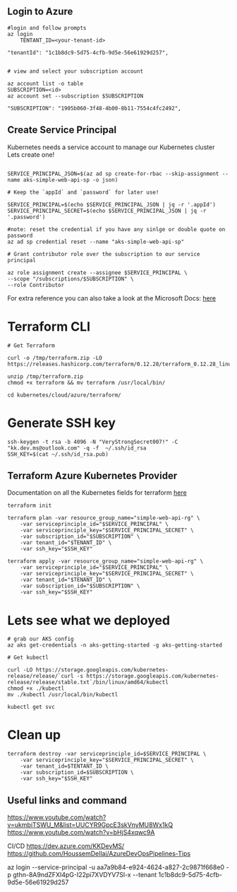 ## Login to Azure

```
#login and follow prompts
az login 
    TENTANT_ID=<your-tenant-id>    

"tenantId": "1c1b8dc9-5d75-4cfb-9d5e-56e61929d257",


# view and select your subscription account

az account list -o table
SUBSCRIPTION=<id>
az account set --subscription $SUBSCRIPTION

"SUBSCRIPTION": "1905b060-3f48-4b00-8b11-7554c4fc2492",

```

## Create Service Principal

Kubernetes needs a service account to manage our Kubernetes cluster </br>
Lets create one! </br>

```

SERVICE_PRINCIPAL_JSON=$(az ad sp create-for-rbac --skip-assignment --name aks-simple-web-api-sp -o json)

# Keep the `appId` and `password` for later use!

SERVICE_PRINCIPAL=$(echo $SERVICE_PRINCIPAL_JSON | jq -r '.appId')
SERVICE_PRINCIPAL_SECRET=$(echo $SERVICE_PRINCIPAL_JSON | jq -r '.password')

#note: reset the credential if you have any sinlge or double quote on password
az ad sp credential reset --name "aks-simple-web-api-sp"

# Grant contributor role over the subscription to our service principal

az role assignment create --assignee $SERVICE_PRINCIPAL \
--scope "/subscriptions/$SUBSCRIPTION" \
--role Contributor

```
For extra reference you can also take a look at the Microsoft Docs: [here](https://github.com/MicrosoftDocs/azure-docs/blob/master/articles/aks/kubernetes-service-principal.md) </br>


# Terraform CLI
```
# Get Terraform

curl -o /tmp/terraform.zip -LO https://releases.hashicorp.com/terraform/0.12.28/terraform_0.12.28_linux_amd64.zip

unzip /tmp/terraform.zip
chmod +x terraform && mv terraform /usr/local/bin/

cd kubernetes/cloud/azure/terraform/

```

# Generate SSH key

```
ssh-keygen -t rsa -b 4096 -N "VeryStrongSecret007!" -C "kk.dev.ms@outlook.com" -q -f  ~/.ssh/id_rsa
SSH_KEY=$(cat ~/.ssh/id_rsa.pub)
```

## Terraform Azure Kubernetes Provider 

Documentation on all the Kubernetes fields for terraform [here](https://www.terraform.io/docs/providers/azurerm/r/kubernetes_cluster.html)

```
terraform init

terraform plan -var resource_group_name="simple-web-api-rg" \
    -var serviceprinciple_id="$SERVICE_PRINCIPAL" \
    -var serviceprinciple_key="$SERVICE_PRINCIPAL_SECRET" \
    -var subscription_id="$SUBSCRIPTION" \
    -var tenant_id="$TENANT_ID" \
    -var ssh_key="$SSH_KEY"

terraform apply -var resource_group_name="simple-web-api-rg" \
    -var serviceprinciple_id="$SERVICE_PRINCIPAL" \
    -var serviceprinciple_key="$SERVICE_PRINCIPAL_SECRET" \
    -var tenant_id="$TENANT_ID" \
    -var subscription_id="$SUBSCRIPTION" \
    -var ssh_key="$SSH_KEY"
```

# Lets see what we deployed

```
# grab our AKS config
az aks get-credentials -n aks-getting-started -g aks-getting-started

# Get kubectl

curl -LO https://storage.googleapis.com/kubernetes-release/release/`curl -s https://storage.googleapis.com/kubernetes-release/release/stable.txt`/bin/linux/amd64/kubectl
chmod +x ./kubectl
mv ./kubectl /usr/local/bin/kubectl

kubectl get svc

```

# Clean up 

```
terraform destroy -var serviceprinciple_id=$SERVICE_PRINCIPAL \
    -var serviceprinciple_key="$SERVICE_PRINCIPAL_SECRET" \
    -var tenant_id=$TENTANT_ID \
    -var subscription_id=$SUBSCRIPTION \
    -var ssh_key="$SSH_KEY"
```


## Useful links and command

https://www.youtube.com/watch?v=ukmbiTSWU_M&list=UUCYR9GpcE3skVnyMU8Wx1kQ
https://www.youtube.com/watch?v=bHjS4xqwc9A


CI/CD
https://dev.azure.com/KKDevMS/
https://github.com/HoussemDellai/AzureDevOpsPipelines-Tips

az login --service-principal -u aa7a9b84-e924-4624-a827-2c9871f668e0 -p gthn-8A9ndZFXI4pG-I22pi7XVDYV7Sl-x --tenant 1c1b8dc9-5d75-4cfb-9d5e-56e61929d257